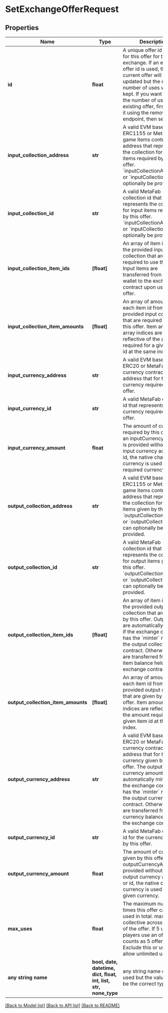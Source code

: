 # SetExchangeOfferRequest


## Properties
Name | Type | Description | Notes
------------ | ------------- | ------------- | -------------
**id** | **float** | A unique offer id to use for this offer for the exchange. If an existing offer id is used, the current offer will be updated but the existing number of uses will be kept. If you want to reset the number of uses for an existing offer, first remove it using the remove offer endpoint, then set it. | 
**input_collection_address** | **str** | A valid EVM based ERC1155 or MetaFab game items contract address that represents the collection for input items required by this offer. &#x60;inputCollectionAddress&#x60; or &#x60;inputCollectionId&#x60; can optionally be provided. | [optional] 
**input_collection_id** | **str** | A valid MetaFab collection id that represents the collection for input items required by this offer. &#x60;inputCollectionAddress&#x60; or &#x60;inputCollectionId&#x60; can optionally be provided. | [optional] 
**input_collection_item_ids** | **[float]** | An array of item ids from the provided input collection that are required to use this offer. Input items are transferred from the wallet to the exchange contract upon using an offer. | [optional] 
**input_collection_item_amounts** | **[float]** | An array of amounts for each item id from the provided input collection that are required to use this offer. Item amounts array indices are reflective of the amount required for a given item id at the same index. | [optional] 
**input_currency_address** | **str** | A valid EVM based ERC20 or MetaFab game currency contract address that for the currency required by this offer. | [optional] 
**input_currency_id** | **str** | A valid MetaFab currency id that represents the currency required by this offer. | [optional] 
**input_currency_amount** | **float** | The amount of currency required by this offer. If an inputCurrencyAmount is provided without in input currency address or id, the native chain currency is used as the required currency. | [optional] 
**output_collection_address** | **str** | A valid EVM based ERC1155 or MetaFab game items contract address that represents the collection for output items given by this offer. &#x60;outputCollectionAddress&#x60; or &#x60;outputCollectionId&#x60; can optionally be provided. | [optional] 
**output_collection_id** | **str** | A valid MetaFab collection id that represents the collection for output items given by this offer. &#x60;outputCollectionAddress&#x60; or &#x60;outputCollectionId&#x60; can optionally be provided. | [optional] 
**output_collection_item_ids** | **[float]** | An array of item ids from the provided output collection that are given by this offer. Output items are automatically minted if the exchange contract has the &#x60;minter&#x60; role for the output collection contract. Otherwise, they are transferred from the item balance held by the exchange contract. | [optional] 
**output_collection_item_amounts** | **[float]** | An array of amounts for each item id from the provided output collection that are given by this offer. Item amounts array indices are reflective of the amount required for a given item id at the same index. | [optional] 
**output_currency_address** | **str** | A valid EVM based ERC20 or MetaFab game currency contract address that for the currency given by this offer. The output currency amount is automatically minted if the exchange contract has the &#x60;minter&#x60; role for the output currency contract. Otherwise, they are transferred from the currency balance held by the exchange contract. | [optional] 
**output_currency_id** | **str** | A valid MetaFab currency id for the currency given by this offer. | [optional] 
**output_currency_amount** | **float** | The amount of currency given by this offer. If an outputCurrencyAmount is provided without an output currency address or id, the native chain currency is used as the given currency. | [optional] 
**max_uses** | **float** | The maximum number of times this offer can be used in total. maxUses is collective across all uses of the offer. If 5 unique players use an offer, that counts as 5 offer uses. Exclude this or use 0 to allow unlimited uses. | [optional] 
**any string name** | **bool, date, datetime, dict, float, int, list, str, none_type** | any string name can be used but the value must be the correct type | [optional]

[[Back to Model list]](../README.md#documentation-for-models) [[Back to API list]](../README.md#documentation-for-api-endpoints) [[Back to README]](../README.md)


